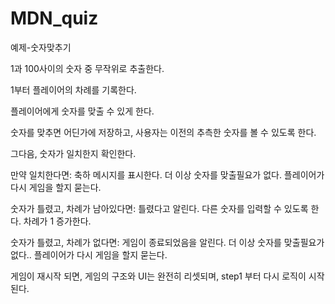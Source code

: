 # MDN_quiz
예제-숫자맞추기

1과 100사이의 숫자 중 무작위로 추출한다.

1부터 플레이어의 차례를 기록한다.

플레이어에게 숫자를 맞출 수 있게 한다.

숫자를 맞추면 어딘가에 저장하고, 사용자는 이전의 추측한 숫자를 볼 수 있도록 한다.

그다음, 숫자가 일치한지 확인한다.

만약 일치한다면:
  축하 메시지를 표시한다.
  더 이상 숫자를 맞출필요가 없다.
  플레이어가 다시 게임을 할지 묻는다.
	
숫자가 틀렸고, 차례가 남아있다면:
  틀렸다고 알린다.
  다른 숫자를 입력할 수 있도록 한다.
  차례가 1 증가한다.
	
숫자가 틀렸고, 차례가 없다면:
  게임이 종료되었음을 알린다.
  더 이상 숫자를 맞출필요가 없다..
  플레이어가 다시 게임을 할지 묻는다.
	
게임이 재시작 되면, 게임의 구조와 UI는 완전히 리셋되며, step1 부터 다시 로직이 시작된다.

